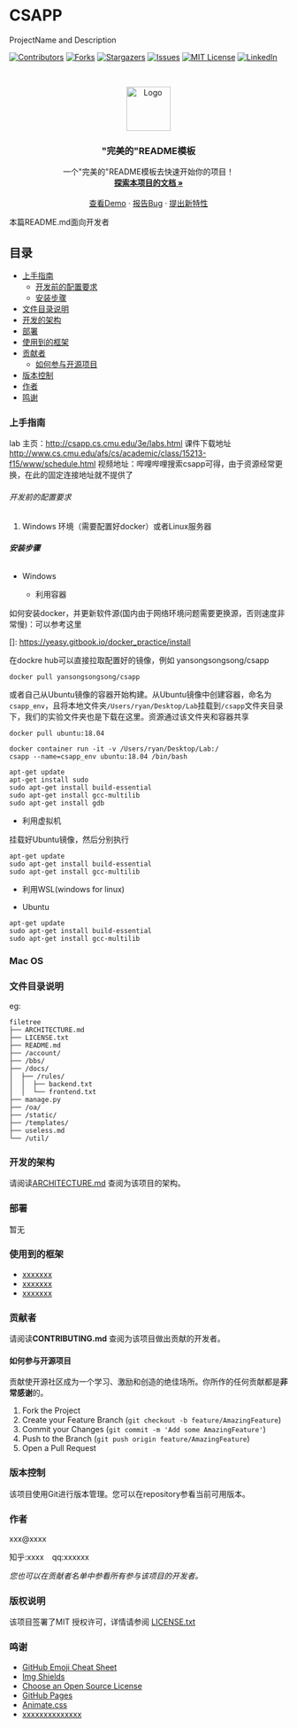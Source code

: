 
# CSAPP

ProjectName and Description

<!-- PROJECT SHIELDS -->

[![Contributors][contributors-shield]][contributors-url]
[![Forks][forks-shield]][forks-url]
[![Stargazers][stars-shield]][stars-url]
[![Issues][issues-shield]][issues-url]
[![MIT License][license-shield]][license-url]
[![LinkedIn][linkedin-shield]][linkedin-url]

<!-- PROJECT LOGO -->
<br />

<p align="center">
  <a href="https://github.com/fengxiaohu/CSAPP/CSAPP/">
    <img src="images/logo.png" alt="Logo" width="80" height="80">
  </a>

  <h3 align="center">"完美的"README模板</h3>
  <p align="center">
    一个"完美的"README模板去快速开始你的项目！
    <br />
    <a href="https://github.com/fengxiaohu/CSAPP/CSAPP"><strong>探索本项目的文档 »</strong></a>
    <br />
    <br />
    <a href="https://github.com/fengxiaohu/CSAPP/CSAPP">查看Demo</a>
    ·
    <a href="https://github.com/fengxiaohu/CSAPP/CSAPP/issues">报告Bug</a>
    ·
    <a href="https://github.com/fengxiaohu/CSAPP/CSAPP/issues">提出新特性</a>
  </p>

</p>


 本篇README.md面向开发者
 
## 目录

- [上手指南](#上手指南)
  - [开发前的配置要求](#开发前的配置要求)
  - [安装步骤](#安装步骤)
- [文件目录说明](#文件目录说明)
- [开发的架构](#开发的架构)
- [部署](#部署)
- [使用到的框架](#使用到的框架)
- [贡献者](#贡献者)
  - [如何参与开源项目](#如何参与开源项目)
- [版本控制](#版本控制)
- [作者](#作者)
- [鸣谢](#鸣谢)

### 上手指南

lab 主页：http://csapp.cs.cmu.edu/3e/labs.html
课件下载地址 http://www.cs.cmu.edu/afs/cs/academic/class/15213-f15/www/schedule.html
视频地址：哔哩哔哩搜索csapp可得，由于资源经常更换，在此的固定连接地址就不提供了



###### 开发前的配置要求

1. Windows 环境（需要配置好docker）或者Linux服务器

###### **安装步骤**
- Windows

  - 利用容器

如何安装docker，并更新软件源(国内由于网络环境问题需要更换源，否则速度非常慢)：可以参考这里 

[]: https://yeasy.gitbook.io/docker_practice/install

在dockre hub可以直接拉取配置好的镜像，例如 yansongsongsong/csapp

```
docker pull yansongsongsong/csapp
```

或者自己从Ubuntu镜像的容器开始构建。从Ubuntu镜像中创建容器，命名为`csapp_env`，且将本地文件夹`/Users/ryan/Desktop/Lab`挂载到`/csapp`文件夹目录下，我们的实验文件夹也是下载在这里。资源通过该文件夹和容器共享

```shell
docker pull ubuntu:18.04
```

```shell
docker container run -it -v /Users/ryan/Desktop/Lab:/
csapp --name=csapp_env ubuntu:18.04 /bin/bash
```

```shell
apt-get update
apt-get install sudo
sudo apt-get install build-essential
sudo apt-get install gcc-multilib
sudo apt-get install gdb
```

- 利用虚拟机

挂载好Ubuntu镜像，然后分别执行

```shell
apt-get update
sudo apt-get install build-essential
sudo apt-get install gcc-multilib
```



- 利用WSL(windows for linux)


- Ubuntu

```
apt-get update
sudo apt-get install build-essential
sudo apt-get install gcc-multilib
```



### Mac OS


### 


### 文件目录说明
eg:

```
filetree 
├── ARCHITECTURE.md
├── LICENSE.txt
├── README.md
├── /account/
├── /bbs/
├── /docs/
│  ├── /rules/
│  │  ├── backend.txt
│  │  └── frontend.txt
├── manage.py
├── /oa/
├── /static/
├── /templates/
├── useless.md
└── /util/

```





### 开发的架构 

请阅读[ARCHITECTURE.md](https://github.com/fengxiaohu/CSAPP/CSAPP/blob/master/ARCHITECTURE.md) 查阅为该项目的架构。

### 部署

暂无

### 使用到的框架

- [xxxxxxx](https://getbootstrap.com)
- [xxxxxxx](https://jquery.com)
- [xxxxxxx](https://laravel.com)

### 贡献者

请阅读**CONTRIBUTING.md** 查阅为该项目做出贡献的开发者。

#### 如何参与开源项目

贡献使开源社区成为一个学习、激励和创造的绝佳场所。你所作的任何贡献都是**非常感谢**的。


1. Fork the Project
2. Create your Feature Branch (`git checkout -b feature/AmazingFeature`)
3. Commit your Changes (`git commit -m 'Add some AmazingFeature'`)
4. Push to the Branch (`git push origin feature/AmazingFeature`)
5. Open a Pull Request



### 版本控制

该项目使用Git进行版本管理。您可以在repository参看当前可用版本。

### 作者

xxx@xxxx

知乎:xxxx  &ensp; qq:xxxxxx    

 *您也可以在贡献者名单中参看所有参与该项目的开发者。*

### 版权说明

该项目签署了MIT 授权许可，详情请参阅 [LICENSE.txt](https://github.com/fengxiaohu/CSAPP/CSAPP/blob/master/LICENSE.txt)

### 鸣谢


- [GitHub Emoji Cheat Sheet](https://www.webpagefx.com/tools/emoji-cheat-sheet)
- [Img Shields](https://shields.io)
- [Choose an Open Source License](https://choosealicense.com)
- [GitHub Pages](https://pages.github.com)
- [Animate.css](https://daneden.github.io/animate.css)
- [xxxxxxxxxxxxxx](https://connoratherton.com/loaders)

<!-- links -->
[your-project-path]:fengxiaohu/CSAPP/CSAPP
[contributors-shield]: https://img.shields.io/github/contributors/fengxiaohu/CSAPP/CSAPP.svg?style=flat-square
[contributors-url]: https://github.com/fengxiaohu/CSAPP/CSAPP/graphs/contributors
[forks-shield]: https://img.shields.io/github/forks/fengxiaohu/CSAPP/CSAPP.svg?style=flat-square
[forks-url]: https://github.com/fengxiaohu/CSAPP/CSAPP/network/members
[stars-shield]: https://img.shields.io/github/stars/fengxiaohu/CSAPP/CSAPP.svg?style=flat-square
[stars-url]: https://github.com/fengxiaohu/CSAPP/CSAPP/stargazers
[issues-shield]: https://img.shields.io/github/issues/fengxiaohu/CSAPP/CSAPP.svg?style=flat-square
[issues-url]: https://img.shields.io/github/issues/fengxiaohu/CSAPP/CSAPP.svg
[license-shield]: https://img.shields.io/github/license/fengxiaohu/CSAPP/CSAPP.svg?style=flat-square
[license-url]: https://github.com/fengxiaohu/CSAPP/CSAPP/blob/master/LICENSE.txt
[linkedin-shield]: https://img.shields.io/badge/-LinkedIn-black.svg?style=flat-square&logo=linkedin&colorB=555
[linkedin-url]: https://linkedin.com/in/shaojintian





